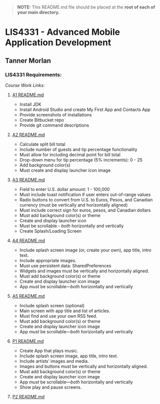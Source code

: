 > **NOTE:** This README.md file should be placed at the **root of each of your main directory.**

# LIS4331 - Advanced Mobile Application Development

## Tanner Morlan

### LIS4331 Requirements:

*Course Work Links:*

1. [A1 README.md](a1/README.md "My A1 README.md file")
    - Install JDK
    - Install Android Studio and create My First App and Contacts App
    - Provide screenshots of installations
    - Create Bitbucket repo
    - Provide git command descriptions

2. [A2 README.md](a2/README.md "My A2 README.md file")
    - Calculate split bill total
    - Include number of guests and tip percentage functionality
    - Must allow for including decimal point for bill total
    - Drop-down menu for tip percentage (5% increments): 0 - 25
    - Add background color(s)
    - Must create and display launcher icon image

3. [A3 README.md](a3/README.md "My A3 README.md file")
    - Field to enter U.S. dollar amount: 1 - 100,000
    - Must include toast notification if user enters out-of-range values
    - Radio buttons to convert from U.S. to Euros, Pesos, and Canadian currency (must be vertically and horizontally aligned)
    - Must include correct sign for euros, pesos, and Canadian dollars
    - Must add background color(s) or theme
    - Create and display launcher icon
    - Must be scrollable - *both* horizontally and vertically
    - Create Splash/Loading Screen

4. [A4 README.md](a4/README.md "My A4 README.md file")
    - Include splash screen image (or, create your own), app title, intro text.
    - Include appropriate images.
    - Must use persistent data: SharedPreferences
    - Widgets and images must be vertically and horizontally aligned.
    - Must add background color(s) or theme
    - Create and display launcher icon image
    - App *must* be scrollable—*both* horizontally and vertically

5. [A5 README.md](a5/README.md "My A5 README.md file")
    - Include splash screen (optional)
    - Main screen with app title and list of articles.
    - Must find and use your own RSS feed.
    - Must add background color(s) or theme
    - Create and display launcher icon image
    - App *must* be scrollable—*both* horizontally and vertically

6. [P1 README.md](p1/README.md "My P1 README.md file")
    - Create App that plays music.
    - Include splash screen image, app title, intro text.
    - Include artists’ images and media.
    - Images and buttons must be vertically and horizontally aligned.
    - Must add background color(s) or theme
    - Create and display launcher icon image
    - App *must* be scrollable—*both* horizontally and vertically
    - Show play and pause screens.

7. [P2 README.md](p2/README.md "My P2 README.md file")
